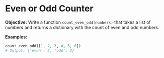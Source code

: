 # Even or Odd Counter
**Objective:** Write a function `count_even_odd(numbers)` that takes a list of numbers and returns a dictionary with the count of even and odd numbers.

**Examples:**
```python
count_even_odd([1, 2, 3, 4, 5, 6])  
# Output: {'even': 3, 'odd': 3}
```

